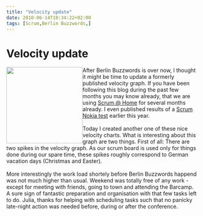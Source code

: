 ```yaml
---
title: "Velocity update"
date: 2010-06-14T18:34:22+02:00
tags: [Scrum,Berlin Buzzwords,]
---
```


# Velocity update


<img src="http://isabel-drost.de/Bilder/wordpress/velocity_2.png" style="float: left" width="200"> After Berlin 
Buzzwords is over now, I thought it might be time to update a formerly published velocity graph. If you have been 
following this blog during the past few months you may know already, that we are using <a 
href="http://blog.isabel-drost.de/index.php/archives/12/scrum-home">Scrum @ Home</a> for several months already. I even 
published results of a <a 
href="http://blog.isabel-drost.de/index.php/archives/133/how-much-of-scrum-is-implemented">Scrum Nokia test</a> earlier 
this year.<br><br>Today I created another one of these nice velocity charts. What is interesting about this graph are 
two things. First of all: There are two spikes in the velocity graph. As our scrum board is used only for things done 
during our spare time, these spikes roughly correspond to German vacation days (Christmas and Easter).<br><br>More 
interestingly the work load shortely before Berlin Buzzwords happend was not much higher than usual. Weekend was 
totally free of any work - except for meeting with friends, going to town and attending the Barcamp. A sure sign of 
fantastic preparation and organisation with that few tasks left to do. Julia, thanks for helping with scheduling tasks 
such that no panicky late-night action was needed before, during or after the conference. <br>
